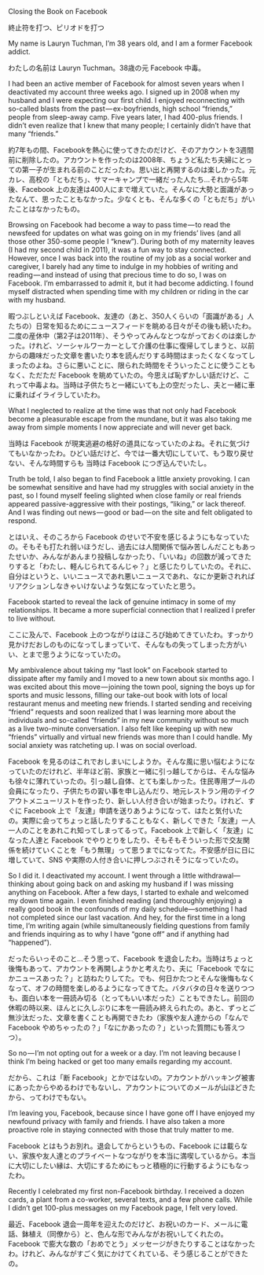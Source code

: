 Closing the Book on Facebook 

終止符を打つ、ピリオドを打つ

My name is Lauryn Tuchman, I’m 38 years old, and I am a former Facebook addict.

わたしの名前は Lauryn Tuchman。38歳の元 Facebook 中毒。

I had been an active member of Facebook for almost seven years when I deactivated my account three weeks ago. I signed up in 2008 when my husband and I were expecting our first child. I enjoyed reconnecting with so-called blasts from the past — ex-boyfriends, high school “friends,” people from sleep-away camp. Five years later, I had 400-plus friends. I didn’t even realize that I knew that many people; I certainly didn’t have that many “friends.”

約7年もの間、Facebookを熱心に使ってきたのだけど、そのアカウントを3週間前に削除したの。アカウントを作ったのは2008年、ちょうど私たち夫婦にとっての第一子が生まれる前のことだったわ。思い出と再開するのは楽しかった。元カレ、高校の「ともだち」、サマーキャンプで一緒だった人たち…それから5年後、Facebook 上の友達は400人にまで増えていた。そんなに大勢と面識があったなんて、思ったこともなかった。少なくとも、そんな多くの「ともだち」がいたことはなかったもの。

Browsing on Facebook had become a way to pass time — to read the newsfeed for updates on what was going on in my friends’ lives (and all those other 350-some people I “knew”). During both of my maternity leaves (I had my second child in 2011), it was a fun way to stay connected. However, once I was back into the routine of my job as a social worker and caregiver, I barely had any time to indulge in my hobbies of writing and reading — and instead of using that precious time to do so, I was on Facebook. I’m embarrassed to admit it, but it had become addicting. I found myself distracted when spending time with my children or riding in the car with my husband.

暇つぶしといえば Facebook、友達の（あと、350人くらいの「面識がある」人たちの）日常を知るためにニュースフィードを眺める日々がその後も続いたわ。二度の産休中（第2子は2011年）、そうやってみんなとつながっておくのは楽しかった。けれど、ソーシャルワーカーとして介護の仕事に復帰してしまうと、以前からの趣味だった文章を書いたり本を読んだりする時間はまったくなくなってしまったのよね。さらに悪いことに、限られた時間をそういったことに使うこともなく、ただただ Facebook を眺めていたの。今思えば恥ずかしい話だけど、これって中毒よね。当時は子供たちと一緒にいても上の空だったし、夫と一緒に車に乗ればイライラしていたわ。

What I neglected to realize at the time was that not only had Facebook become a pleasurable escape from the mundane, but it was also taking me away from simple moments I now appreciate and will never get back.

当時は Facebook が現実逃避の格好の道具になっていたのよね。それに気づけてもいなかったわ。ひどい話だけど、今では一番大切にしていて、もう取り戻せない、そんな時間すらも 当時は Facebook につぎ込んでいたし。

Truth be told, I also began to find Facebook a little anxiety provoking. I can be somewhat sensitive and have had my struggles with social anxiety in the past, so I found myself feeling slighted when close family or real friends appeared passive-aggressive with their postings, “liking,” or lack thereof. And I was finding out news — good or bad — on the site and felt obligated to respond.

とはいえ、そのころから Facebook のせいで不安を感じるようにもなっていたの。そもそも打たれ弱いほうだし、過去には人間関係で悩み苦しんだこともあったせいか、みんながあんまり投稿しなかったり、「いいね」の回数が減ってきたりすると「わたし、軽んじられてるんじゃ？」と感じたりしていたの。それに、自分はというと、いいニュースであれ悪いニュースであれ、なにか更新されればリアクションしなきゃいけないような気になっていたと思う。

Facebook started to reveal the lack of genuine intimacy in some of my relationships. It became a more superficial connection that I realized I prefer to live without.

ここに及んで、Facebook 上のつながりはほころび始めてきていたわ。すっかり見かけだおしのものになってしまっていて、そんなもの失ってしまった方がいい、とまで思うようになっていたの。

My ambivalence about taking my “last look” on Facebook started to dissipate after my family and I moved to a new town about six months ago. I was excited about this move — joining the town pool, signing the boys up for sports and music lessons, filling our take-out book with lots of local restaurant menus and meeting new friends. I started sending and receiving “friend” requests and soon realized that I was learning more about the individuals and so-called “friends” in my new community without so much as a live two-minute conversation. I also felt like keeping up with new “friends” virtually and virtual new friends was more than I could handle. My social anxiety was ratcheting up. I was on social overload.

Facebook を見るのはこれでおしまいにしようか。そんな風に思い悩むようになっていたのだけれど、半年ほど前、家族と一緒に引っ越してからは、そんな悩みも徐々に薄れていったの。引っ越し自体、とても楽しかった。住民専用プールの会員になったり、子供たちの習い事を申し込んだり、地元レストラン用のテイクアウトメニューリストを作ったり、新しい人付き合いが始まったり。けれど、すぐに Facebook 上で「友達」申請を送りあうようになって、はたと気付いたの。実際に会ってちょっと話したりすることもなく、新しくできた「友達」一人一人のことをあれこれ知ってしまってるって。Facebook 上で新しく「友達」になった人達と Facebook でやりとりをしたり、そもそもそういった形で交友関係を続けていくことを「もう無理」って思うまでになってた。不安感が日に日に増していて、SNS や実際の人付き合いに押しつぶされそうになっていたの。

So I did it. I deactivated my account. I went through a little withdrawal—thinking about going back on and asking my husband if I was missing anything on Facebook. After a few days, I started to exhale and welcomed my down time again. I even finished reading (and thoroughly enjoying) a really good book in the confounds of my daily schedule—something I had not completed since our last vacation. And hey, for the first time in a long time, I’m writing again (while simultaneously fielding questions from family and friends inquiring as to why I have “gone off” and if anything had “happened”).

だったらいっそのこと…そう思って、Facebook を退会したわ。当時はちょっと後悔もあって、アカウントを再開しようかと考えたり、夫に「Facebook でなにかニュースあった？」と訪ねたりしてた。でも、何日かたつとそんな後悔もなくなって、オフの時間を楽しめるようになってきてた。バタバタの日々を送りつつも、面白い本を一冊読み切る（とってもいい本だった）こともできたし。前回の休暇の時以来、ほんとに久しぶりに本を一冊読み終えられたの。あと、ずっとご無沙汰だった、文章を書くことも再開できたわ（家族や友人達からの「なんで Facebook やめちゃったの？」「なにかあったの？」といった質問にも答えつつ）。

So no — I’m not opting out for a week or a day. I’m not leaving because I think I’m being hacked or get too many emails regarding my account.

だから、これは「断 Facebook」とかではないの。アカウントがハッキング被害にあったからやめるわけでもないし、アカウントについてのメールが山ほどきたから、ってわけでもない。

I’m leaving you, Facebook, because since I have gone off I have enjoyed my newfound privacy with family and friends. I have also taken a more proactive role in staying connected with those that truly matter to me.

Facebook とはもうお別れ。退会してからというもの、Facebook には載らない、家族や友人達とのプライベートなつながりを本当に満喫しているから。本当に大切にしたい縁は、大切にするためにもっと積極的に行動するようにもなったわ。

Recently I celebrated my first non-Facebook birthday. I received a dozen cards, a plant from a co-worker, several texts, and a few phone calls. While I didn’t get 100-plus messages on my Facebook page, I felt very loved.

最近、Facebook 退会一周年を迎えたのだけど、お祝いのカード、メールに電話、鉢植え（同僚から）と、色んな形でみんながお祝いしてくれたの。Facebook で膨大な数の「おめでとう」メッセージがきたりすることはなかったわ。けれど、みんながすごく気にかけてくれている、そう感じることができたの。
